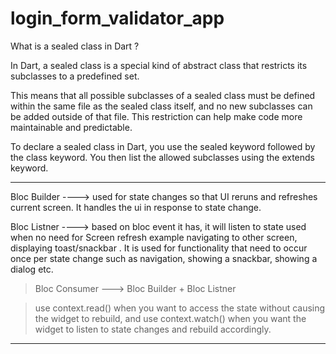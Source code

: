 # login_form_validator_app

What is a sealed class in Dart ?

In Dart, a sealed class is a special kind of abstract class that restricts its subclasses to a predefined set.

This means that all possible subclasses of a sealed class must be defined within the same file as the sealed class itself, and no new subclasses can be added outside of that file. This restriction can help make code more maintainable and predictable.

To declare a sealed class in Dart, you use the sealed keyword followed by the class keyword. You then list the allowed subclasses using the extends keyword.
 
---

Bloc Builder ----> used for state changes so that UI reruns and refreshes current screen. It handles the ui in response to state change.

Bloc Listner ----> based on bloc event it has, it will listen to state used when no need for Screen refresh example navigating to other screen, displaying toast/snackbar . It is used for functionality that need to occur once per state change such as navigation, showing a snackbar, showing a dialog etc.

>Bloc Consumer  ---> Bloc Builder + Bloc Listner


> use context.read() when you want to access the state without causing the widget to rebuild, and use context.watch() when you want the widget to listen to state changes and rebuild accordingly.

---